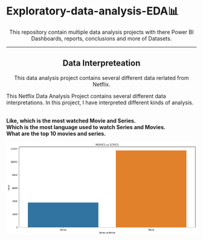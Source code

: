 # Exploratory-data-analysis-EDA📊
<div align="center">
This repository contain multiple data analysis projects with there Power BI Dashboards, reports, conclusions and more of Datasets.
<div>


--- --------------------------------
## Data Interpreteation
This data analysis project contains several different data rerlated from Netflix.

<div align="left">
This Netflix Data Analysis Project contains several different data interpretations.
In this project, I have interpreted different kinds of analysis.
<br>
<br>

**Like, which is the most watched Movie and Series.**<br>
**Which is the most language used to watch Series and Movies.**<br>
**What are the top 10 movies and series.**<br>
</div>

<img src="Netflix vs Series.png">

